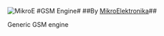 ![MikroE](http://www.mikroe.com/img/designs/beta/logo_small.png)
#GSM Engine#
##By [MikroElektronika](http://www.mikroe.com)##

Generic GSM engine
